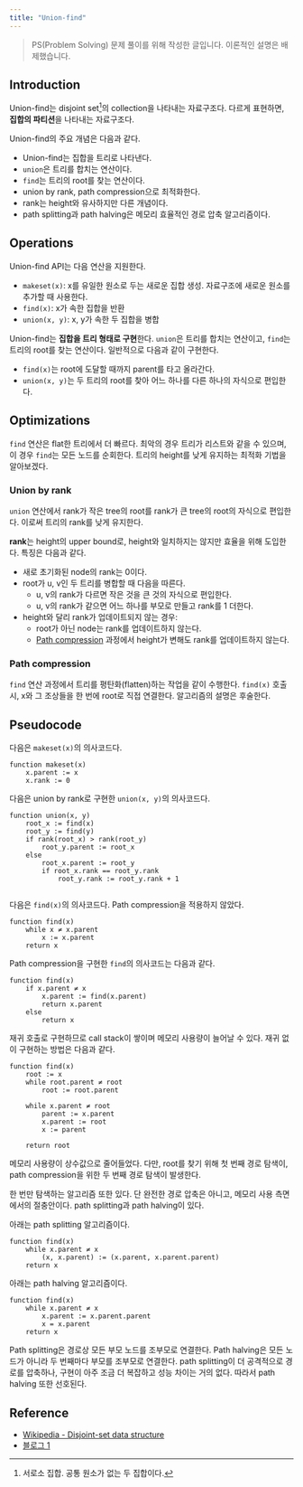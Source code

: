 ```yaml
---
title: "Union-find"
---
```


> PS(Problem Solving) 문제 풀이를 위해 작성한 글입니다. 이론적인 설명은
> 배제했습니다.

## Introduction

Union-find는 disjoint set[^1]의 collection을 나타내는 자료구조다. 다르게 표현하면, **집합의 파티션**을 나타내는 자료구조다.

Union-find의 주요 개념은 다음과 같다.

- Union-find는 집합을 트리로 나타낸다.
- `union`은 트리를 합치는 연산이다.
- `find`는 트리의 root를 찾는 연산이다.
- union by rank, path compression으로 최적화한다.
- rank는 height와 유사하지만 다른 개념이다.
- path splitting과 path halving은 메모리 효율적인 경로 압축 알고리즘이다.

[^1]: 서로소 집합. 공통 원소가 없는 두 집합이다.

## Operations

Union-find API는 다음 연산을 지원한다.

- `makeset(x)`: x를 유일한 원소로 두는 새로운 집합 생성. 자료구조에 새로운 원소를 추가할 때 사용한다.
- `find(x)`: x가 속한 집합을 반환
- `union(x, y)`: x, y가 속한 두 집합을 병합 

Union-find는 **집합을 트리 형태로 구현**한다. `union`은 트리를 합치는 연산이고, `find`는 트리의 root를 찾는 연산이다. 일반적으로 다음과 같이 구현한다.

- `find(x)`는 root에 도달할 때까지 parent를 타고 올라간다.
- `union(x, y)`는 두 트리의 root를 찾아 어느 하나를 다른 하나의 자식으로 편입한다.

## Optimizations

`find` 연산은 flat한 트리에서 더 빠르다. 최악의 경우 트리가 리스트와 같을 수 있으며, 이 경우 `find`는 모든 노드를 순회한다. 트리의 height를 낮게 유지하는 최적화 기법을 알아보겠다.

### Union by rank

`union` 연산에서 rank가 작은 tree의 root를 rank가 큰 tree의 root의 자식으로 편입한다. 이로써 트리의 rank를 낮게 유지한다.

**rank**는 height의 upper bound로, height와 일치하지는 않지만 효율을 위해 도입한다. 특징은 다음과 같다.

- 새로 초기화된 node의 rank는 0이다.
- root가 u, v인 두 트리를 병합할 때 다음을 따른다.
    - u, v의 rank가 다르면 작은 것을 큰 것의 자식으로 편입한다.
    - u, v의 rank가 같으면 어느 하나를 부모로 만들고 rank를 1 더한다.
- height와 달리 rank가 업데이트되지 않는 경우:
    - root가 아닌 node는 rank를 업데이트하지 않는다.
    - [Path compression](#path-compression) 과정에서 height가 변해도 rank를 업데이트하지 않는다.


### Path compression

`find` 연산 과정에서 트리를 평탄화(flatten)하는 작업을 같이 수행한다. `find(x)` 호출 시, x와 그 조상들을 한 번에 root로 직접 연결한다. 알고리즘의 설명은 후술한다. 

## Pseudocode

다음은 `makeset(x)`의 의사코드다.

```
function makeset(x)
    x.parent := x
    x.rank := 0
```

다음은 union by rank로 구현한 `union(x, y)`의 의사코드다.

```
function union(x, y)
    root_x := find(x)
    root_y := find(y)
    if rank(root_x) > rank(root_y)
        root_y.parent := root_x
    else
        root_x.parent := root_y
        if root_x.rank == root_y.rank
            root_y.rank := root_y.rank + 1
    
```

다음은 `find(x)`의 의사코드다. Path compression을 적용하지 않았다.

```
function find(x)
    while x ≠ x.parent
        x := x.parent
    return x
```

Path compression을 구현한 `find`의 의사코드는 다음과 같다.

```
function find(x)
    if x.parent ≠ x
        x.parent := find(x.parent)
        return x.parent
    else
        return x
```

재귀 호출로 구현하므로 call stack이 쌓이며 메모리 사용량이 늘어날 수 있다. 재귀 없이 구현하는 방법은 다음과 같다.

```
function find(x)
    root := x
    while root.parent ≠ root
        root := root.parent
    
    while x.parent ≠ root
        parent := x.parent
        x.parent := root
        x := parent

    return root
```

메모리 사용량이 상수값으로 줄어들었다. 다만, root를 찾기 위해 첫 번째 경로 탐색이, path compression을 위한 두 번째 경로 탐색이 발생한다.

한 번만 탐색하는 알고리즘 또한 있다. 단 완전한 경로 압축은 아니고, 메모리 사용 측면에서의 절충안이다. path splitting과 path halving이 있다.

아래는 path splitting 알고리즘이다.

```
function find(x)
    while x.parent ≠ x
        (x, x.parent) := (x.parent, x.parent.parent)
    return x
```

아래는 path halving 알고리즘이다.

```
function find(x)
    while x.parent ≠ x
        x.parent := x.parent.parent
        x = x.parent
    return x
```

Path splitting은 경로상 모든 부모 노드를 조부모로 연결한다. Path halving은 모든 노드가 아니라 두 번째마다 부모를 조부모로 연결한다. path splitting이 더 공격적으로 경로를 압축하나, 구현이 아주 조금 더 복잡하고 성능 차이는 거의 없다. 따라서 path halving 또한 선호된다.


## Reference

- [Wikipedia - Disjoint-set data structure](https://en.wikipedia.org/wiki/Disjoint-set_data_structure)
- [블로그 1](https://rntlqvnf.github.io/lecture%20notes/algorithm-5th-week-1/)
